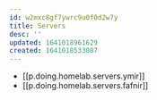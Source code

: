 ```yaml
---
id: w2mxc8gf7ywrc9u0f0d2w7y
title: Servers
desc: ''
updated: 1641018961629
created: 1641018533087
---
```



- [[p.doing.homelab.servers.ymir]]
- [[p.doing.homelab.servers.fafnir]]
